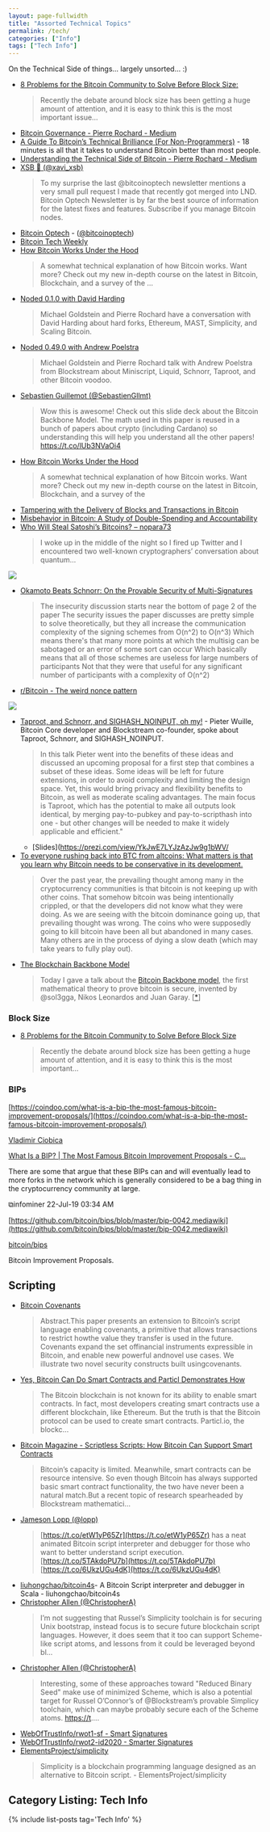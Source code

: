 ```yaml
---
layout: page-fullwidth
title: "Assorted Technical Topics"
permalink: /tech/
categories: ["Info"]
tags: ["Tech Info"]
---
```


On the Technical Side of things... largely unsorted... :)

* [8 Problems for the Bitcoin Community to Solve Before Block Size:](https://medium.com/@jeremyrubin/8-problems-with-bitcoin-to-solve-before-block-size-6b4d35e0c6f9)
  > Recently the debate around block size has been getting a huge amount of attention, and it is easy to think this is the most important issue…
* [Bitcoin Governance - Pierre Rochard - Medium](https://medium.com/@pierre_rochard/bitcoin-governance-37e86299470f)
* [A Guide To Bitcoin’s Technical Brilliance (For Non-Programmers)](https://medium.com/digitalassetresearch/a-guide-to-bitcoins-technical-brilliance-for-non-programmers-e28211e797c0) - 18 minutes is all that it takes to understand Bitcoin better than most people.
* [Understanding the Technical Side of Bitcoin - Pierre Rochard - Medium](https://medium.com/@pierre_rochard/understanding-the-technical-side-of-bitcoin-2c212dd65c09)
* [XSB 💾 (@xavi_xsb)](https://twitter.com/xavi_xsb)
  > To my surprise the last @bitcoinoptech newsletter mentions a very small pull request I made that recently got merged into LND. Bitcoin Optech Newsletter is by far the best source of information for the latest fixes and features. Subscribe if you manage Bitcoin nodes.
* [Bitcoin Optech](https://bitcoinops.org/) - ([@bitcoinoptech](https://twitter.com/bitcoinoptech))
* [Bitcoin Tech Weekly](http://bitcointechweekly.com/)
* [How Bitcoin Works Under the Hood](https://www.youtube.com/watch?v=Lx9zgZCMqXE) 
  > A somewhat technical explanation of how Bitcoin works. Want more? Check out my new in-depth course on the latest in Bitcoin, Blockchain, and a survey of the ...
* [Noded 0.1.0 with David Harding](https://noded.org/podcast/noded-010-with-david-harding/)
  > Michael Goldstein and Pierre Rochard have a conversation with David Harding about hard forks, Ethereum, MAST, Simplicity, and Scaling Bitcoin.
* [Noded 0.49.0 with Andrew Poelstra](https://noded.org/podcast/noded-0490-with-andrew-poelstra/)
  > Michael Goldstein and Pierre Rochard talk with Andrew Poelstra from Blockstream about Miniscript, Liquid, Schnorr, Taproot, and other Bitcoin voodoo.
* [Sebastien Guillemot (@SebastienGllmt)](https://twitter.com/SebastienGllmt/status/1060744966618529793)
  >Wow this is awesome! Check out this slide deck about the Bitcoin Backbone Model. The math used in this paper is reused in a bunch of papers about crypto (including Cardano) so understanding this will help you understand all the other papers! https://t.co/lUb3NVaOi4
* [How Bitcoin Works Under the Hood](https://www.youtube.com/watch?v=Lx9zgZCMqXE)
  >A somewhat technical explanation of how Bitcoin works. Want more? Check out my new in-depth course on the latest in Bitcoin, Blockchain, and a survey of the 
* [Tampering with the Delivery of Blocks and Transactions in Bitcoin](https://eprint.iacr.org/2015/578.pdf)
* [Misbehavior in Bitcoin: A Study of Double-Spending and Accountability](https://www.ethz.ch/content/dam/ethz/special-interest/infk/inst-infsec/system-security-group-dam/research/publications/pub2015/tissec15_karame.pdf)
* [Who Will Steal Satoshi’s Bitcoins? – nopara73](https://medium.com/@nopara73/stealing-satoshis-bitcoins-cc4d57919a2b)
  >I woke up in the middle of the night so I fired up Twitter and I encountered two well-known cryptographers’ conversation about quantum…

![](https://cdn-images-1.medium.com/max/1200/0*GWRYyGRclAs1rC4K.jpg)

* [Okamoto Beats Schnorr: On the Provable Security of Multi-Signatures](https://m.apograf.io/articles/13486)
  >The insecurity discussion starts near the bottom of page 2 of the paper The security issues the paper discusses are pretty simple to solve theoretically, but they all increase the communication complexity of the signing schemes from O(n^2) to O(n^3) Which means there's that many more points at which the multisig can be sabotaged or an error of some sort can occur Which basically means that all of those schemes are useless for large numbers of participants Not that they were that useful for any significant number of participants with a complexity of O(n^2)
* [r/Bitcoin - The weird nonce pattern](https://www.reddit.com/r/Bitcoin/comments/adddja/the_weird_nonce_pattern/)

![](https://external-preview.redd.it/tRXRLScPWuo9RGJ6m_AOX_1PvvMsOkfYJSVMZznw19Y.jpg?auto=webp&s=fdb00a52ceb4db3f69cb5e6006e4b426410c48a9)

* [Taproot, and Schnorr, and SIGHASH_NOINPUT, oh my!](https://www.youtube.com/watch?v=YSUVRj8iznU) - Pieter Wuille, Bitcoin Core developer and Blockstream co-founder, spoke about Taproot, Schnorr, and SIGHASH_NOINPUT.
  >In this talk Pieter went into the benefits of these ideas and discussed an upcoming proposal for a first step that combines a subset of these ideas. Some ideas will be left for future extensions, in order to avoid complexity and limiting the design space. Yet, this would bring privacy and flexibility benefits to Bitcoin, as well as moderate scaling advantages. The main focus is Taproot, which has the potential to make all outputs look identical, by merging pay-to-pubkey and pay-to-scripthash into one - but other changes will be needed to make it widely applicable and efficient."
  * [Slides](https://prezi.com/view/YkJwE7LYJzAzJw9g1bWV/
* [To everyone rushing back into BTC from altcoins: What matters is that you learn why Bitcoin needs to be conservative in its development.](https://www.reddit.com/r/Bitcoin/comments/979jhq/to_everyone_rushing_back_into_btc_from_altcoins/)
  >Over the past year, the prevailing thought among many in the cryptocurrency communities is that bitcoin is not keeping up with other coins. That somehow bitcoin was being intentionally crippled, or that the developers did not know what they were doing. As we are seeing with the bitcoin dominance going up, that prevailing thought was wrong. The coins who were supposedly going to kill bitcoin have been all but abandoned in many cases. Many others are in the process of dying a slow death (which may take years to fully play out).
* [The Blockchain Backbone Model](https://docs.google.com/presentation/d/1UthKYsC7B7uD0V32beZ1puC0n0vzHg2SYFcTBqdbiOM/edit?fbclid=IwAR3QTY6N4o-D7ihJS0pEWvCzQUkH3bAVdwQ7O7zbRhjNMxSese9gnj4-A50#slide=id.p)
  >Today I gave a talk about the [Bitcoin Backbone model](https://twitter.com/dionyziz/status/1060646354068930561), the first mathematical theory to prove bitcoin is secure, invented by @sol3gga, Nikos Leonardos and Juan Garay. [[*](https://twitter.com/SebastienGllmt/status/1060744966618529793)]

### Block Size
* [8 Problems for the Bitcoin Community to Solve Before Block Size](https://medium.com/@jeremyrubin/8-problems-with-bitcoin-to-solve-before-block-size-6b4d35e0c6f9)
  >Recently the debate around block size has been getting a huge amount of attention, and it is easy to think this is the most important…

### BIPs

[https://coindoo.com/what-is-a-bip-the-most-famous-bitcoin-improvement-proposals/](https://coindoo.com/what-is-a-bip-the-most-famous-bitcoin-improvement-proposals/)

[Vladimir Ciobica](https://coindoo.com/author/vladimirciobica/)

[What Is a BIP? | The Most Famous Bitcoin Improvement Proposals - C...](https://coindoo.com/what-is-a-bip-the-most-famous-bitcoin-improvement-proposals/)

There are some that argue that these BIPs can and will eventually lead to more forks in the network which is generally considered to be a bag thing in the cryptocurrency community at large.

⧉infominer 22-Jul-19 03:34 AM

[https://github.com/bitcoin/bips/blob/master/bip-0042.mediawiki](https://github.com/bitcoin/bips/blob/master/bip-0042.mediawiki)

[bitcoin/bips](https://github.com/bitcoin/bips/blob/master/bip-0042.mediawiki)

Bitcoin Improvement Proposals. 

## Scripting

* [Bitcoin Covenants](http://fc16.ifca.ai/bitcoin/papers/MES16.pdf)
  >Abstract.This paper presents an extension to Bitcoin’s script language enabling covenants, a primitive that allows transactions to restrict howthe value they transfer is used in the future. Covenants expand the set offinancial instruments expressible in Bitcoin, and enable new powerful andnovel use cases. We illustrate two novel security constructs built usingcovenants.
* [Yes, Bitcoin Can Do Smart Contracts and Particl Demonstrates How](https://bitcoinmagazine.com/articles/yes-bitcoin-can-do-smart-contracts-and-particl-demonstrates-how/)
  >The Bitcoin blockchain is not known for its ability to enable smart contracts. In fact, most developers creating smart contracts use a different blockchain, like Ethereum. But the truth is that the Bitcoin protocol can be used to create smart contracts. Particl.io, the blockc...
* [Bitcoin Magazine - Scriptless Scripts: How Bitcoin Can Support Smart Contracts](https://bitcoinmagazine.com/articles/scriptless-scripts-how-bitcoin-can-support-smart-contracts-without-smart-contracts/)
  >Bitcoin’s capacity is limited. Meanwhile, smart contracts can be resource intensive. So even though Bitcoin has always supported basic smart contract functionality, the two have never been a natural match.But a recent topic of research spearheaded by Blockstream mathematici...
* [Jameson Lopp (@lopp)](https://twitter.com/lopp/status/1072156493116518400)
  > [https://t.co/etW1yP65Zr](https://t.co/etW1yP65Zr) has a neat animated Bitcoin script interpreter and debugger for those who want to better understand script execution. [https://t.co/5TAkdoPU7b](https://t.co/5TAkdoPU7b) [https://t.co/6UkzUGu4dK](https://t.co/6UkzUGu4dK)
* [liuhongchao/bitcoin4s](https://github.com/liuhongchao/bitcoin4s)- A Bitcoin Script interpreter and debugger in Scala - liuhongchao/bitcoin4s
* [Christopher Allen (@ChristopherA)](https://twitter.com/ChristopherA/status/1154460495279058944?s=20)
  > I’m not suggesting that Russel’s Simplicity toolchain is for securing Unix bootstrap, instead focus is to secure future blockchain script languages. However, it does seem that it too can support Scheme-like script atoms, and lessons from it could be leveraged beyond bl...
* [Christopher Allen (@ChristopherA)](https://twitter.com/ChristopherA/status/1154457284078030849?s=20)
  > Interesting, some of these approaches toward "Reduced Binary Seed" make use of minimized Scheme, which is also a potential target for Russel O’Connor’s of @Blockstream’s provable Simplicy toolchain, which can maybe probably secure each of the Scheme atoms. [https://t](https://t/)....
* [WebOfTrustInfo/rwot1-sf - Smart Signatures](https://github.com/WebOfTrustInfo/rwot1-sf/blob/master/final-documents/smart-signatures.pdf)
* [WebOfTrustInfo/rwot2-id2020 - Smarter Signatures](https://github.com/WebOfTrustInfo/rwot2-id2020/blob/master/draft-documents/smarter-signatures.md)
* [ElementsProject/simplicity](https://github.com/ElementsProject/simplicity)
  > Simplicity is a blockchain programming language designed as an alternative to Bitcoin script. - ElementsProject/simplicity


## Category Listing: Tech Info

{% include list-posts tag='Tech Info' %}
